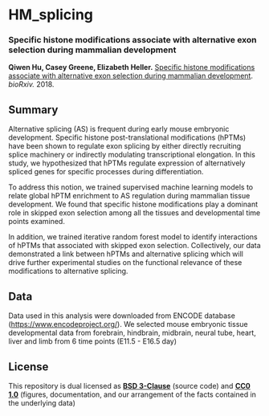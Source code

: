 # HM_splicing

### Specific histone modifications associate with alternative exon selection during mammalian development

**Qiwen Hu, Casey Greene, Elizabeth Heller.** [Specific histone modifications associate with alternative exon selection during mammalian development](https://doi.org/10.1101/361816). _bioRxiv._ 2018.

## Summary

Alternative splicing (AS) is frequent during early mouse embryonic development. 
Specific histone post-translational modifications (hPTMs) have been shown to regulate exon splicing by either directly recruiting splice machinery or indirectly modulating transcriptional elongation. 
In this study, we hypothesized that hPTMs regulate expression of alternatively spliced genes for specific processes during differentiation.

To address this notion, we trained supervised machine learning models to relate global hPTM enrichment to AS regulation during mammalian tissue development.
We found that specific histone modifications play a dominant role in skipped exon selection among all the tissues and developmental time points examined. 

In addition, we trained iterative random forest model to identify interactions of hPTMs that associated with skipped exon selection.
Collectively, our data demonstrated a link between hPTMs and alternative splicing which will drive further experimental studies on the functional relevance of these modifications to alternative splicing.

## Data
Data used in this analysis were downloaded from ENCODE database (https://www.encodeproject.org/). We selected mouse embryonic tissue developmental data from forebrain, hindbrain, midbrain, neural tube, heart, liver and limb from 6 time points (E11.5 - E16.5 day)


## License 

This repository is dual licensed as **[BSD 3-Clause](https://github.com/huqiwen0313/HM_splicing/blob/master/LICENSE_BSD-3.md)** (source code) and **[CC0 1.0](https://github.com/huqiwen0313/HM_splicing/blob/master/license_CC0.md)** (figures, documentation, and our arrangement of the facts contained in the underlying data)

